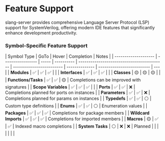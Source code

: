 # Feature Support

slang-server provides comprehensive Language Server Protocol (LSP) support for SystemVerilog, offering modern IDE features that significantly enhance development productivity.

### Symbol-Specific Feature Support

| Symbol Type          | GoTo              | Hover | Completion | Notes                                       |
| -------------------- | ----------------- | ----- | ---------- | ------------------------------------------- | ------------------------- | -------------- | -------------------------- | --- |
| **Modules**          | ✅                | ✅    | ✅         |                                             |
| **Interfaces**       | ✅                | ✅    | ✅         |                                             |
| **Classes**          | 🟡                | 🟡    | 🟡         |                                             |
| **Functions/Tasks**  | ✅                | ✅    | 🟡         | Completions can be improved with signatures |
| **Scope Variables**  | ✅                | ✅    | ✅         |                                             |
| **Ports**            | ✅                | ✅    | ❌         | Completions planned for ports on instances  |
| **Parameters**       | ✅                | ✅    | ❌         | Completions planned for params on instances |
| **Typedefs**         | ✅                | ✅    | ⚪         | Custom type definitions                     |
| **Enums**            | ✅                | ✅    | ⚪         | Enumeration values                          |
| **Packages**         | ✅                | ✅    | ✅         | Completions for package members             |
| **Wildcard Imports** | ✅                | ✅    | ✅         | Completions for imported members            |
| **Macros**           | 🟡                | ✅    | ✅         | Indexed macro completions                   |
| **System Tasks**     | ⚪                | ❌    | ❌         | Planned                                     |
| <!--                 | **Constraints**   | 🟡    | ❌         | 🟡                                          | 🟡                        | Basic support² | -->                        |
| <!--                 | **Covergroups**   | ✅    | ✅         | 🟡                                          | Coverage point navigation |
| **Assertions**       | ✅                | ✅    | 🟡         | SVA property support                        | -->                       |
| <!--                 | **DPI Functions** | 🟡    | ❌         | ✅                                          | ✅                        | ✅             | External function imports³ | --> |

